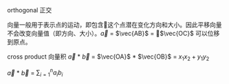 orthogonal  正交




向量一般用于表示点的运动，即包含这个点潜在变化方向和大小。因此平移向量不会改变向量值（即方向、大小）。$\vec{a}$ = $\vec{AB}$ = $\vec{OC}$  可以位移到原点。


cross product 向量积 $\vec{a}$ * $\vec{b}$ = $\vec{OA}$ * $\vec{OB}$ = $x_1x_2 + y_1y_2$

$\vec{a}$ * $\vec{b}$ = $\sum{_{i=1}^n}a_ib_i$



